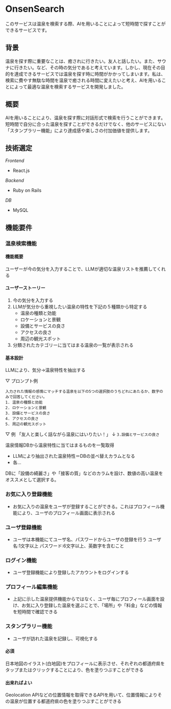 # OnsenSearch
このサービスは温泉を検索する際、AIを用いることによって短時間で探すことができるサービスです。

## 背景
温泉を探す際に重要なことは、癒されに行きたい。友人と話したい。また、サウナに行きたい。など、その時の気分であると考えています。しかし、現在その目的を達成できるサービスでは温泉を探す時に時間がかかってしまいます。私は、検索に費やす無駄な時間を温泉で癒される時間に変えたいと考え、AIを用いることによって最適な温泉を検索するサービスを開発しました。
## 概要
AIを用いることにより、温泉を探す際に対話形式で検索を行うことができます。短時間で自分に合った温泉を探すことができるだけでなく、他のサービスにない「スタンプラリー機能」により達成感や楽しさの付加価値を提供します。　

## 技術選定
*Frontend*
- React.js

*Backend*
- Ruby on Rails

*DB*
-  MySQL

## 機能要件

### 温泉検索機能
#### 機能概要
<!-- ユーザーがこの機能を通じて何ができるのかを端的に表現しましょう -->

ユーザーが今の気分を入力することで、LLMが適切な温泉リストを推薦してくれる

#### ユーザーストーリー
<!-- ユーザーがこの機能を使うのアクションを番号付きリストで表現しましょう -->
1. 今の気分を入力する
2. LLMが気分から重視したい温泉の特性を下記の５種類から特定する
    - 温泉の種類と効能
    - ロケーションと景観
    - 設備とサービスの良さ
    - アクセスの良さ
    - 周辺の観光スポット
3. 分類されたカテゴリーに当てはまる温泉の一覧が表示される

#### 基本設計
<!-- 少し具体的に使用する技術やデータの構造などを踏まえて詳細に機能について表現しましょう -->

LLMにより、気分→温泉特性を抽出する

▽ プロンプト例
```
入力された情報の感情にマッチする温泉を以下の5つの選択肢のうちどれにあたるか、数字のみで回答してください。
1. 温泉の種類と効能
2. ロケーションと景観
3. 設備とサービスの良さ
4. アクセスの良さ
5. 周辺の観光スポット
```

▽ 例
「友人と楽しく話ながら温泉にはいりたい！」
↓
`3.設備とサービスの良さ`

温泉情報DBから温泉特性に当てはまるものを一覧取得
- LLMにより抽出された温泉特性＝DBの並べ替えカラムとなる
- 各...

DBに「設備の綺麗さ」や「接客の質」などのカラムを設け、数値の高い温泉をオススメとして選択する。

### お気に入り登録機能
- お気に入りの温泉をユーザが登録することができる。これはプロフィール機能により、ユーザのプロフィール画面に表示される

### ユーザ登録機能
- ユーザは本機能にてユーザ名、パスワードからユーザの登録を行う
ユーザ名:1文字以上
パスワード:6文字以上、英数字を含むこと

### ログイン機能
- ユーザ登録機能により登録したアカウントをログインする

### プロフィール編集機能
- 上記に示した温泉提供機能からではなく、ユーザ毎にプロフィール画面を設け、お気に入り登録した温泉を選ぶことで、「場所」や「料金」などの情報を短時間で確認できる

### スタンプラリー機能
- ユーザが訪れた温泉を記録し、可視化する

#### 必須
日本地図のイラスト(白地図)をプロフィールに表示させ、それぞれの都道府県をタップまたはクリックすることにより、色を塗りつぶすことができる

#### 出来ればよい
Geolocation APIなどの位置情報を取得できるAPIを用いて、位置情報によりその温泉が位置する都道府県の色を塗りつぶすことができる
